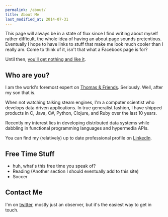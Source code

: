 ```yaml
---
permalink: /about/
title: About Me
last_modified_at: 2014-07-31
---
```


This page will always be in a state of flux since I find writing about
myself rather difficult, the whole idea of having an about page sounds
pretentious.
Eventually I hope to have links to stuff that make me look much cooler
than I really am. Come to think of it, isn't that what a Facebook page is for?

Until then, [you'll get nothing and like it](https://www.youtube.com/watch?v=qLdBrx-ijwQ).

## Who are you?

I am the world's foremost expert on [Thomas & Friends](http://ttte.wikia.com/wiki/Thomas_%26_Friends). Seriously. Well, after my son that is.

When not watching talking steam engines,
I'm a computer scientist who develops data driven applications.
In true generalist fashion, I have shipped products in C, Java,
C#, Python, Clojure, and Ruby over the last 10 years.

Recently my interest lies in developing distributed data systems while dabbling
in functional programming languages and hypermedia APIs.

You can find my (relatively) up to date professional profile on
[LinkedIn](http:/linkedin.com/in/danielcanas).

## Free Time Stuff
* huh, what's this free time you speak of?
* Reading (Another section I should eventually add to this site)
* Soccer

## Contact Me

I'm on [twitter](http://twitter.com/dacamo76), mostly just an observer,
but it's the easiest way to get in touch.
